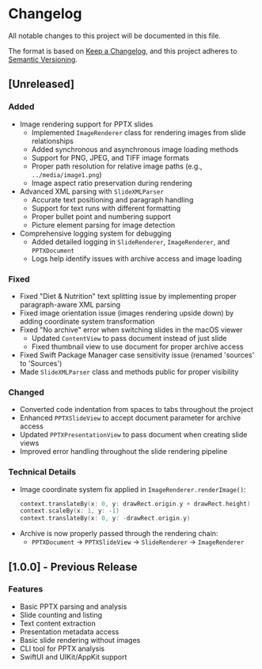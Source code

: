 # Changelog

All notable changes to this project will be documented in this file.

The format is based on [Keep a Changelog](https://keepachangelog.com/en/1.0.0/),
and this project adheres to [Semantic Versioning](https://semver.org/spec/v2.0.0.html).

## [Unreleased]

### Added
- Image rendering support for PPTX slides
  - Implemented `ImageRenderer` class for rendering images from slide relationships
  - Added synchronous and asynchronous image loading methods
  - Support for PNG, JPEG, and TIFF image formats
  - Proper path resolution for relative image paths (e.g., `../media/image1.png`)
  - Image aspect ratio preservation during rendering
- Advanced XML parsing with `SlideXMLParser`
  - Accurate text positioning and paragraph handling
  - Support for text runs with different formatting
  - Proper bullet point and numbering support
  - Picture element parsing for image detection
- Comprehensive logging system for debugging
  - Added detailed logging in `SlideRenderer`, `ImageRenderer`, and `PPTXDocument`
  - Logs help identify issues with archive access and image loading

### Fixed
- Fixed "Diet & Nutrition" text splitting issue by implementing proper paragraph-aware XML parsing
- Fixed image orientation issue (images rendering upside down) by adding coordinate system transformation
- Fixed "No archive" error when switching slides in the macOS viewer
  - Updated `ContentView` to pass document instead of just slide
  - Fixed thumbnail view to use document for proper archive access
- Fixed Swift Package Manager case sensitivity issue (renamed 'sources' to 'Sources')
- Made `SlideXMLParser` class and methods public for proper visibility

### Changed
- Converted code indentation from spaces to tabs throughout the project
- Enhanced `PPTXSlideView` to accept document parameter for archive access
- Updated `PPTXPresentationView` to pass document when creating slide views
- Improved error handling throughout the slide rendering pipeline

### Technical Details
- Image coordinate system fix applied in `ImageRenderer.renderImage()`:
  ```swift
  context.translateBy(x: 0, y: drawRect.origin.y + drawRect.height)
  context.scaleBy(x: 1, y: -1)
  context.translateBy(x: 0, y: -drawRect.origin.y)
  ```
- Archive is now properly passed through the rendering chain:
  - `PPTXDocument` → `PPTXSlideView` → `SlideRenderer` → `ImageRenderer`

## [1.0.0] - Previous Release

### Features
- Basic PPTX parsing and analysis
- Slide counting and listing
- Text content extraction
- Presentation metadata access
- Basic slide rendering without images
- CLI tool for PPTX analysis
- SwiftUI and UIKit/AppKit support